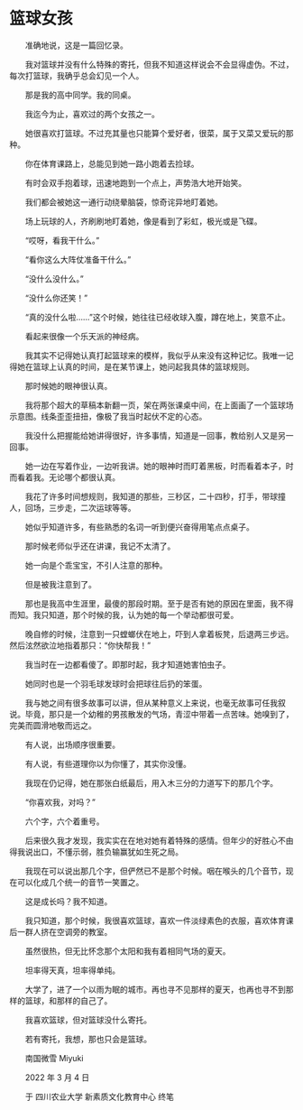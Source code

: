 # 篮球女孩

　　准确地说，这是一篇回忆录。

　　我对篮球并没有什么特殊的寄托，但我不知道这样说会不会显得虚伪。不过，每次打篮球，我确乎总会幻见一个人。

　　那是我的高中同学。我的同桌。

　　我迄今为止，喜欢过的两个女孩之一。

　　她很喜欢打篮球。不过充其量也只能算个爱好者，很菜，属于又菜又爱玩的那种。

　　你在体育课路上，总能见到她一路小跑着去捡球。

　　有时会双手抱着球，迅速地跑到一个点上，声势浩大地开始笑。

　　我们都会被她这一通行动绕晕脑袋，惊奇诧异地盯着她。

　　场上玩球的人，齐刷刷地盯着她，像是看到了彩虹，极光或是飞碟。

　　“哎呀，看我干什么。”

　　“看你这么大阵仗准备干什么。”

　　“没什么没什么。”

　　“没什么你还笑！”

　　“真的没什么啦……”这个时候，她往往已经收球入腹，蹲在地上，笑意不止。

　　看起来很像一个乐天派的神经病。

　　我其实不记得她认真打起篮球来的模样，我似乎从来没有这种记忆。我唯一记得她在篮球上认真的时间，是在某节课上，她问起我具体的篮球规则。

　　那时候她的眼神很认真。

　　我将那个超大的草稿本新翻一页，架在两张课桌中间，在上面画了一个篮球场示意图。线条歪歪扭扭，像极了我当时起伏不定的心态。

　　我没什么把握能给她讲得很好，许多事情，知道是一回事，教给别人又是另一回事。

　　她一边在写着作业，一边听我讲。她的眼神时而盯着黑板，时而看着本子，时而看着我。无论哪个都很认真。

　　我花了许多时间想规则，我知道的那些，三秒区，二十四秒，打手，带球撞人，回场，三步走，二次运球等等。

　　她似乎知道许多，有些熟悉的名词一听到便兴奋得用笔点点桌子。

　　那时候老师似乎还在讲课，我记不太清了。

　　她一向是个乖宝宝，不引人注意的那种。

　　但是被我注意到了。

　　那也是我高中生涯里，最傻的那段时期。至于是否有她的原因在里面，我不得而知。我只知道，那个时候的我，认为她的每一个举动都很可爱。

　　晚自修的时候，注意到一只螳螂伏在地上，吓到人拿着板凳，后退两三步远。然后泫然欲泣地指着那只：“你快帮我！”

　　我当时在一边都看傻了。即那时起，我才知道她害怕虫子。

　　她同时也是一个羽毛球发球时会把球往后扔的笨蛋。

　　我与她之间有很多故事可以讲，但从某种意义上来说，也毫无故事可任我叙说。毕竟，那只是一个幼稚的男孩散发的气场，青涩中带着一点苦味。她嗅到了，完美而圆滑地敬而远之。

　　有人说，出场顺序很重要。

　　有人说，有些道理你以为你懂了，其实你没懂。

　　我现在仍记得，她在那张白纸最后，用入木三分的力道写下的那几个字。

　　“你喜欢我，对吗？”

　　六个字，六个着重号。

　　后来很久我才发现，我实实在在地对她有着特殊的感情。但年少的好胜心不由得我说出口，不懂示弱，胜负输赢犹如生死之局。

　　我现在可以说出那几个字，但俨然已不是那个时候。咽在喉头的几个音节，现在可以化成几个统一的音节一笑置之。

　　这是成长吗？我不知道。

　　我只知道，那个时候，我很喜欢篮球，喜欢一件淡绿素色的衣服，喜欢体育课后一群人挤在空调旁的教室。

　　虽然很热，但无比怀念那个太阳和我有着相同气场的夏天。

　　坦率得天真，坦率得单纯。

　　大学了，进了一个以雨为眠的城市。再也寻不见那样的夏天，也再也寻不到那样的篮球，和那样的自己了。

　　我喜欢篮球，但对篮球没什么寄托。

　　若有寄托，我想，那也只会是篮球。



　　南国微雪 Miyuki

　　2022 年 3 月 4 日

　　于 四川农业大学 新素质文化教育中心 终笔

